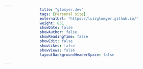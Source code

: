 ---
                title: "glomyer.dev"
                tags: [Personal site]
                externalUrl: "https://luizglomyer.github.io/"
                weight: 851
                showDate: false
                showAuthor: false
                showReadingTime: false
                showEdit: false
                showLikes: false
                showViews: false
                layoutBackgroundHeaderSpace: false
                ---

